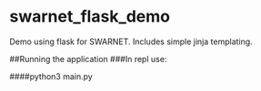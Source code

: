 # swarnet_flask_demo
Demo using flask for SWARNET. Includes simple jinja templating.

##Running the application
###In repl use:

####python3 main.py
  

